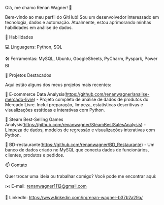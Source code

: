 Olá, me chamo Renan Wagner! 👋

Bem-vindo ao meu perfil do GitHub! Sou um desenvolvedor interessado em tecnologia, dados e automação. Atualmente, estou aprimorando minhas habilidades em análise de dados.

🚀 Habilidades

💻 Linguagens: Python, SQL

🛠️ Ferramentas: MySQL, Ubuntu, GoogleSheets, PyCharm, Pyspark, Power BI

🌟 Projetos Destacados

Aqui estão alguns dos meus projetos mais recentes:

🔹  E-commerce Data Analysis(https://github.com/renanwagner/analise-mercado-livre) - Projeto completo de análise de dados de produtos do Mercado Livre. Inclui preparação, limpeza, estatísticas descritivas e visualizações estáticas e interativas com Python.

🔹 Steam Best-Selling Games Analysis(https://github.com/renanwagner/SteamBestSalesAnalysis) - Limpeza de dados, modelos de regressão e visualizações interativas com Python.

🔹 BD-restaurante(https://github.com/renanwagner/BD_Restaurante) - Um banco de dados criado no MySQL que conecta dados de funcionários, clientes, produtos e pedidos.

📫 Contato

Quer trocar uma ideia ou trabalhar comigo? Você pode me encontrar aqui:

✉️ E-mail: renanwagner1112@gmail.com

🔗 LinkedIn: https://www.linkedin.com/in/renan-wagner-b37b2a29a/

